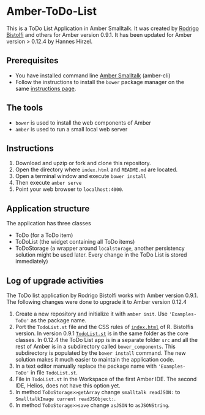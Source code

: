 Amber-ToDo-List
===============

This is a ToDo List Application in Amber Smalltalk.
It was created by [Rodrigo Bistolfi](https://github.com/rbistolfi/Amber-Todo) and others for Amber version 0.9.1.
It has been updated for Amber version > 0.12.4 by Hannes Hirzel.


Prerequisites
-------------

- You have installed command line [Amber Smalltalk](http://docs.amber-lang.net/overview/installing.html) 
  (amber-cli)
- Follow the instructions to install the `bower` package manager on the same 
  [instructions page](http://docs.amber-lang.net/overview/installing.html).
    

The tools
---------

- `bower` is used to install the web components of Amber
- `amber` is used to run a small local web server 


Instructions
------------

1. Download and upzip or fork and clone this repository.
2. Open the directory where `index.html` and `README.md` are located.
3. Open a terminal window and execute `bower install`
4. Then execute `amber serve`
5. Point your web browser to `localhost:4000`.

Application structure
---------------------

The application has three classes

- ToDo (for a ToDo item)
- ToDoList (the widget containing all ToDo items)
- ToDoStorage (a wrapper around `localstorage`, another persistency 
  solution might be used later. 
  Every change in the ToDo List is stored immediately)


Log of upgrade activities 
-------------------------

The ToDo list application by Rodrigo Bistolfi works with Amber version 0.9.1. 
The following changes were done to upgrade it to Amber version 0.12.4

1. Create a new repository and initialize it with `amber init`.
   Use `'Examples-ToDo'` as the package name.
2. Port the `TodoList.st` file and the CSS rules of [`index.html`](https://github.com/rbistolfi/Amber-Todo/blob/master/index.html) of R. Bistolfis version. 
   In version 0.9.1 [`TodoList.st`](https://github.com/rbistolfi/Amber-Todo/blob/master/st/TodoList.st) is in the same folder as the core classes. 
   In 0.12.4 the ToDo List app is in a separate folder `src` and all the rest of Amber
   is in a subdirectory called `bower_components`.  This subdirectory is populated by the
   `bower install` command. The new solution makes it much easier to maintain the application code.
3. In a text editor manually replace the package name with `'Examples-ToDo'` in file `TodoList.st`.
4. File in `TodoList.st` in the Workspace of the first Amber IDE. The second IDE, Helios, does not have
   this option yet.
5. In method `ToDoStorage>>getArray` change `smalltalk readJSON:` to `SmalltalkImage current readJSObject:`.
6. In method `ToDoStorage>>save` change `asJSON` to `asJSONString`.
